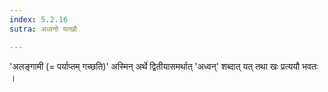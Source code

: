 ```yaml
---
index: 5.2.16
sutra: अध्वनो यत्खौ

---
```

'अलङ्गामी (= पर्याप्तम् गच्छति)' अस्मिन् अर्थे द्वितीयासमर्थात् 'अध्वन्' शब्दात् यत् तथा खः प्रत्ययौ भवतः । 
